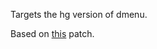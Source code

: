Targets the hg version of dmenu.

Based on [this](http://lists.suckless.org/dwm/0808/6539.html) patch.
